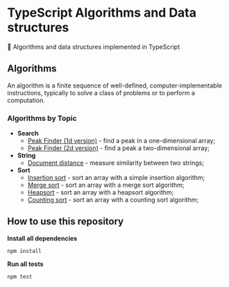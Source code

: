 # TypeScript Algorithms and Data structures
🔖 Algorithms and data structures implemented in TypeScript

## Algorithms

An algorithm is a finite sequence of well-defined, computer-implementable instructions, typically to solve a class of problems or to perform a computation.

### Algorithms by Topic

* **Search**
  * [Peak Finder (1d version)](src/algorithms/search/peak-finder/1d) - find a peak in a one-dimensional array;
  * [Peak Finder (2d version)](src/algorithms/search/peak-finder/2d) - find a peak a two-dimensional array;
* **String**
  * [Document distance](/src/algorithms/string/document-distance) - measure similarity between two strings;
* **Sort**
  * [Insertion sort](/src/algorithms/sort/insertion/simple) - sort an array with a simple insertion algorithm;
  * [Merge sort](/src/algorithms/sort/merge) - sort an array with a merge sort algorithm;
  * [Heapsort](/src/algorithms/sort/heapsort) - sort an array with a heapsort algorithm;
  * [Counting sort](/src/algorithms/sort/counting) - sort an array with a counting sort algorithm;

## How to use this repository

**Install all dependencies**
```
npm install
```

**Run all tests**
```
npm test
```